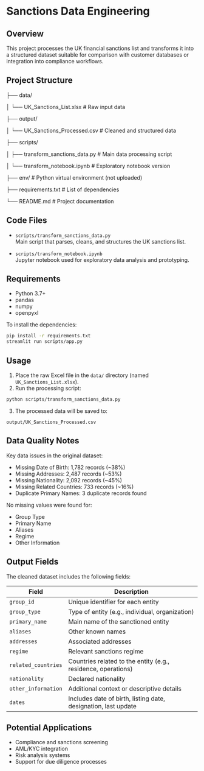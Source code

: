 
# Sanctions Data Engineering 

## Overview
This project processes the UK financial sanctions list and transforms it into a structured dataset suitable for comparison with customer databases or integration into compliance workflows.

## Project Structure


  ├── data/
  
  │   └── UK\_Sanctions\_List.xlsx         # Raw input data
  
  ├── output/
  
  │   └── UK\_Sanctions\_Processed.csv     # Cleaned and structured data
  
  ├── scripts/
  
  │   ├── transform\_sanctions\_data.py    # Main data processing script
  
  │   └── transform\_notebook.ipynb       # Exploratory notebook version
  
  ├── env/                               # Python virtual environment (not uploaded)
  
  ├── requirements.txt                   # List of dependencies
  
  └── README.md                          # Project documentation


## Code Files

- `scripts/transform_sanctions_data.py`  
  Main script that parses, cleans, and structures the UK sanctions list.

- `scripts/transform_notebook.ipynb`  
  Jupyter notebook used for exploratory data analysis and prototyping.

## Requirements

- Python 3.7+
- pandas
- numpy
- openpyxl

To install the dependencies:

```bash
pip install -r requirements.txt
streamlit run scripts/app.py

````


## Usage

1. Place the raw Excel file in the `data/` directory (named `UK_Sanctions_List.xlsx`).
2. Run the processing script:

```bash
python scripts/transform_sanctions_data.py
```

3. The processed data will be saved to:

```
output/UK_Sanctions_Processed.csv
```

## Data Quality Notes

Key data issues in the original dataset:

* Missing Date of Birth: 1,782 records (\~38%)
* Missing Addresses: 2,487 records (\~53%)
* Missing Nationality: 2,092 records (\~45%)
* Missing Related Countries: 733 records (\~16%)
* Duplicate Primary Names: 3 duplicate records found

No missing values were found for:

* Group Type
* Primary Name
* Aliases
* Regime
* Other Information

## Output Fields

The cleaned dataset includes the following fields:

| Field               | Description                                                    |
| ------------------- | -------------------------------------------------------------- |
| `group_id`          | Unique identifier for each entity                              |
| `group_type`        | Type of entity (e.g., individual, organization)                |
| `primary_name`      | Main name of the sanctioned entity                             |
| `aliases`           | Other known names                                              |
| `addresses`         | Associated addresses                                           |
| `regime`            | Relevant sanctions regime                                      |
| `related_countries` | Countries related to the entity (e.g., residence, operations)  |
| `nationality`       | Declared nationality                                           |
| `other_information` | Additional context or descriptive details                      |
| `dates`             | Includes date of birth, listing date, designation, last update |

## Potential Applications

* Compliance and sanctions screening
* AML/KYC integration
* Risk analysis systems
* Support for due diligence processes


